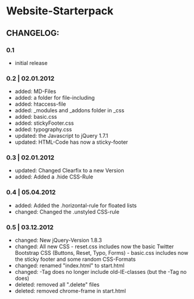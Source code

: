 # Website-Starterpack

## CHANGELOG:

### 0.1
-	initial release

### 0.2  |  02.01.2012
- added: MD-Files
- added: a folder for file-including
- added: htaccess-file
- added: _modules and _addons folder in _css
- added: basic.css
- added: stickyFooter.css
- added: typography.css
- updated: the Javascript to jQuery 1.7.1
- updated: HTML-Code has now a sticky-footer


### 0.3  |  02.01.2012
- updated: Changed Clearfix to a new Version
- added: Added a .hide CSS-Rule

### 0.4  |  05.04.2012
- added: Added the .horizontal-rule for floated lists
- changed: Changed the .unstyled CSS-rule

### 0.5 | 03.12.2012
- changed: New jQuery-Version 1.8.3
- changed: All new CSS
			- reset.css includes now the basic Twitter Bootstrap CSS (Buttons, Reset, Typo, Forms)
			- basic.css includes now the sticky footer and some random CSS-Formats
- changed: renamed "index.html" to start.html
- changed: <html>-Tag does no longer include old-IE-classes (but the <body>-Tag no does)
- deleted: removed all ".delete" files
- deleted: removed chrome-frame in start.html